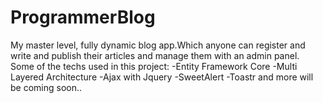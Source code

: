 # ProgrammerBlog
My master level, fully dynamic blog app.Which anyone can register and write and publish their articles and manage them with an admin panel.
Some of the techs used in this project:
  -Entity Framework Core
  -Multi Layered Architecture
  -Ajax with Jquery
  -SweetAlert
  -Toastr
  and more will be coming soon.. 
